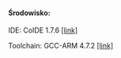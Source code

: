 #### Środowisko: 
IDE:        CoIDE 1.7.6 [[link]](http://www.coocox.org/CooCox_CoIDE.htm)

Toolchain:  GCC-ARM 4.7.2 [[link]](https://launchpad.net/gcc-arm-embedded/4.7/4.7-2014-q2-update)
